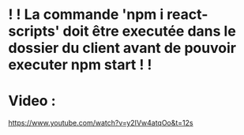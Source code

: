 #  ! ! La commande 'npm i react-scripts' doit être executée dans le dossier du client avant de pouvoir executer npm start ! !


# Video  : 

https://www.youtube.com/watch?v=y2IVw4atqOo&t=12s
